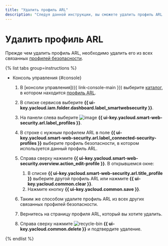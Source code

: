 ```yaml
---
title: "Удалить профиль ARL"
description: "Следуя данной инструкции, вы сможете удалить профиль ARL."
---
```


# Удалить профиль ARL

Прежде чем удалить профиль ARL, необходимо удалить его из всех связанных [профилей безопасности](../concepts/profiles.md).

{% list tabs group=instructions %}

- Консоль управления {#console}

  1. В [консоли управления]({{ link-console-main }}) выберите [каталог](../../resource-manager/concepts/resources-hierarchy.md#folder), в котором находится [профиль ARL](../concepts/arl.md).
  1. В списке сервисов выберите **{{ ui-key.yacloud.iam.folder.dashboard.label_smartwebsecurity }}**.
  1. На панели слева выберите ![image](../../_assets/smartwebsecurity/arl.svg) **{{ ui-key.yacloud.smart-web-security.arl.label_profiles }}**.
  1. В строке с нужным профилем ARL в поле **{{ ui-key.yacloud.smart-web-security.arl.label_connected-security-profiles }}** выберите профиль безопасности, в котором используется данный профиль ARL.
  1. Справа сверху нажмите **{{ ui-key.yacloud.smart-web-security.overview.action_edit-profile }}**. В открывшемся окне:

      1. В списке **{{ ui-key.yacloud.smart-web-security.arl.title_profile }}** выберите другой профиль ARL или нажмите **{{ ui-key.yacloud.common.clear }}**.
      1. Нажмите кнопку **{{ ui-key.yacloud.common.save }}**.
  1. Таким же способом удалите профиль ARL из всех других связанных профилей безопасности.
  1. Вернитесь на страницу профиля ARL, который вы хотите удалить.
  1. Справа сверху нажмите ![recycle-bin](../../_assets/console-icons/trash-bin.svg) **{{ ui-key.yacloud.common.delete }}** и подтвердите удаление.

{% endlist %}
